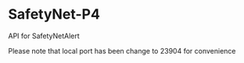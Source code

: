 # SafetyNet-P4

API for SafetyNetAlert

Please note that local port has been change to 23904 for convenience

